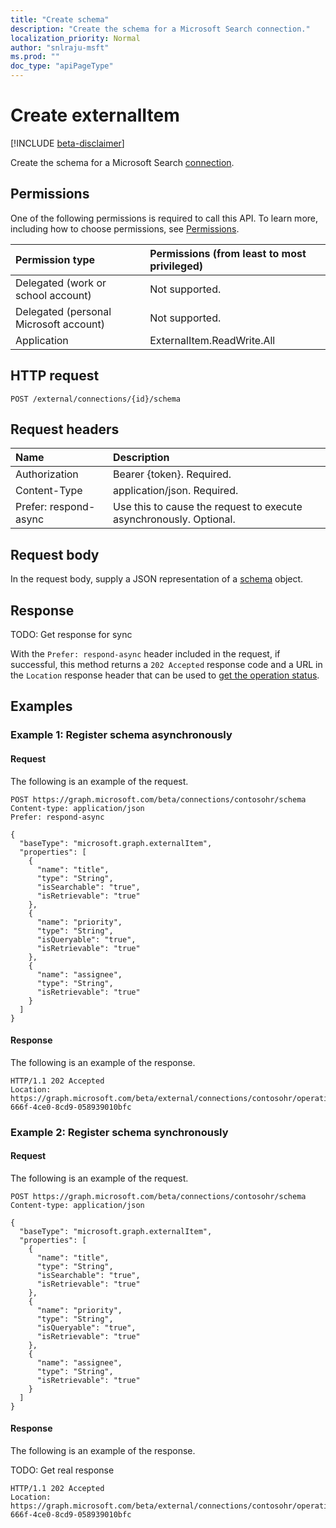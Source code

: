 ```yaml
---
title: "Create schema"
description: "Create the schema for a Microsoft Search connection."
localization_priority: Normal
author: "snlraju-msft"
ms.prod: ""
doc_type: "apiPageType"
---
```


# Create externalItem

[!INCLUDE [beta-disclaimer](../../includes/beta-disclaimer.md)]

Create the schema for a Microsoft Search [connection](../resources/connection.md).

## Permissions

One of the following permissions is required to call this API. To learn more, including how to choose permissions, see [Permissions](/graph/permissions-reference).

| Permission type                        | Permissions (from least to most privileged) |
|:---------------------------------------|:--------------------------------------------|
| Delegated (work or school account)     | Not supported. |
| Delegated (personal Microsoft account) | Not supported. |
| Application                            | ExternalItem.ReadWrite.All |

## HTTP request

<!-- { "blockType": "ignored" } -->

```http
POST /external/connections/{id}/schema
```

## Request headers

| Name                  | Description                                          |
|:----------------------|:-----------------------------------------------------|
| Authorization         | Bearer {token}. Required.                            |
| Content-Type          | application/json. Required.                          |
| Prefer: respond-async | Use this to cause the request to execute asynchronously. Optional. |

## Request body

In the request body, supply a JSON representation of a [schema](../resources/schema.md) object.

## Response

TODO: Get response for sync

With the `Prefer: respond-async` header included in the request, if successful, this method returns a `202 Accepted` response code and a URL in the `Location` response header that can be used to [get the operation status](../api/connectionoperation-get.md).

## Examples

### Example 1: Register schema asynchronously

#### Request

The following is an example of the request.
<!-- {
  "blockType": "request",
  "name": "create_schema_from_connection_async"
}-->

```http
POST https://graph.microsoft.com/beta/connections/contosohr/schema
Content-type: application/json
Prefer: respond-async

{
  "baseType": "microsoft.graph.externalItem",
  "properties": [
    {
      "name": "title",
      "type": "String",
      "isSearchable": "true",
      "isRetrievable": "true"
    },
    {
      "name": "priority",
      "type": "String",
      "isQueryable": "true",
      "isRetrievable": "true"
    },
    {
      "name": "assignee",
      "type": "String",
      "isRetrievable": "true"
    }
  ]
}
```

<!-- markdownlint-disable MD024 -->
#### Response
<!-- markdownlint-enable MD024 -->

The following is an example of the response.

<!-- {
  "blockType": "response",
  "truncated" true,
  "@odata.type": "microsoft.graph.externalItem"
} -->

```http
HTTP/1.1 202 Accepted
Location: https://graph.microsoft.com/beta/external/connections/contosohr/operations/616bfeed-666f-4ce0-8cd9-058939010bfc
```

### Example 2: Register schema synchronously

<!-- markdownlint-disable MD024 -->
#### Request
<!-- markdownlint-enable MD024 -->

The following is an example of the request.
<!-- {
  "blockType": "request",
  "name": "create_schema_from_connection"
}-->

```http
POST https://graph.microsoft.com/beta/connections/contosohr/schema
Content-type: application/json

{
  "baseType": "microsoft.graph.externalItem",
  "properties": [
    {
      "name": "title",
      "type": "String",
      "isSearchable": "true",
      "isRetrievable": "true"
    },
    {
      "name": "priority",
      "type": "String",
      "isQueryable": "true",
      "isRetrievable": "true"
    },
    {
      "name": "assignee",
      "type": "String",
      "isRetrievable": "true"
    }
  ]
}
```

<!-- markdownlint-disable MD024 -->
#### Response
<!-- markdownlint-enable MD024 -->

The following is an example of the response.

<!-- {
  "blockType": "response",
  "truncated" true,
  "@odata.type": "microsoft.graph.externalItem"
} -->

TODO: Get real response

```http
HTTP/1.1 202 Accepted
Location: https://graph.microsoft.com/beta/external/connections/contosohr/operations/616bfeed-666f-4ce0-8cd9-058939010bfc
```

<!-- uuid: 16cd6b66-4b1a-43a1-adaf-3a886856ed98
2019-02-04 14:57:30 UTC -->
<!-- {
  "type": "#page.annotation",
  "description": "Create externalItem",
  "keywords": "",
  "section": "documentation",
  "tocPath": ""
}-->
